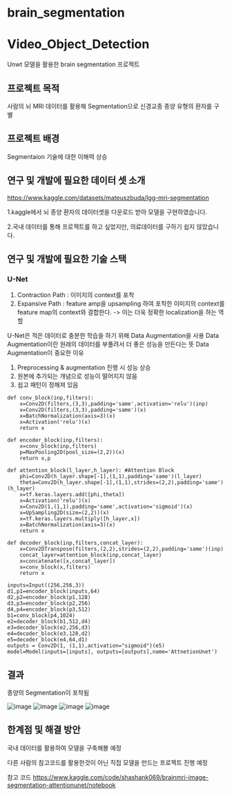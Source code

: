 # brain_segmentation

# Video_Object_Detection
Unwt 모델을 활용한 brain segmentation 프로젝트

## 프로젝트 목적
사람의 뇌 MRI 데이터를 활용해 Segmentation으로 신경교종 종양 유형의 환자를 구별

## 프로젝트 배경
Segmentaion 기술에 대한 이해력 상승

## 연구 및 개발에 필요한 데이터 셋 소개
https://www.kaggle.com/datasets/mateuszbuda/lgg-mri-segmentation

1.kaggle에서 뇌 종양 환자의 데이터셋을 다운로드 받아 모델을 구현하였습니다.

2.국내 데이터를 통해 프로젝트를 하고 싶었지만, 의료데이터를 구하기 쉽지 않았습니다.


## 연구 및 개발에 필요한 기술 스택
### U-Net
1. Contraction Path : 이미지의 context를 포착
2. Expansive Path : feature amp을 upsampling 하여 포착한 이미지의 context를 feature map의 context와 결합한다.
  -> 이는 더욱 정확한 localization을 하는 역할
  
U-Net은 적은 데이터로 충분한 학습을 하기 위해 Data Augmentation을 사용
Data Augmentation이란 원래의 데이터를 부풀려서 더 좋은 성능을 만든다는 뜻
Data Augmentation이 중요한 이유
1. Preprocessing & augmentation 진행 시 성능 상승
2. 원본에 추가되는 개념으로 성능이 떨어지지 않음
3. 쉽고 패턴이 정해져 있음

      
```Python3
def conv_block(inp,filters):
    x=Conv2D(filters,(3,3),padding='same',activation='relu')(inp)
    x=Conv2D(filters,(3,3),padding='same')(x)
    x=BatchNormalization(axis=3)(x)
    x=Activation('relu')(x)
    return x

def encoder_block(inp,filters):
    x=conv_block(inp,filters)
    p=MaxPooling2D(pool_size=(2,2))(x)
    return x,p

def attention_block(l_layer,h_layer): #Attention Block
    phi=Conv2D(h_layer.shape[-1],(1,1),padding='same')(l_layer)
    theta=Conv2D(h_layer.shape[-1],(1,1),strides=(2,2),padding='same')(h_layer)
    x=tf.keras.layers.add([phi,theta])
    x=Activation('relu')(x)
    x=Conv2D(1,(1,1),padding='same',activation='sigmoid')(x)
    x=UpSampling2D(size=(2,2))(x)
    x=tf.keras.layers.multiply([h_layer,x])
    x=BatchNormalization(axis=3)(x)
    return x
    
def decoder_block(inp,filters,concat_layer):
    x=Conv2DTranspose(filters,(2,2),strides=(2,2),padding='same')(inp)
    concat_layer=attention_block(inp,concat_layer)
    x=concatenate([x,concat_layer])
    x=conv_block(x,filters)
    return x
    
inputs=Input((256,256,3))
d1,p1=encoder_block(inputs,64)
d2,p2=encoder_block(p1,128)
d3,p3=encoder_block(p2,256)
d4,p4=encoder_block(p3,512)
b1=conv_block(p4,1024)
e2=decoder_block(b1,512,d4)
e3=decoder_block(e2,256,d3)
e4=decoder_block(e3,128,d2)
e5=decoder_block(e4,64,d1)
outputs = Conv2D(1, (1,1),activation="sigmoid")(e5)
model=Model(inputs=[inputs], outputs=[outputs],name='AttnetionUnet')

```


## 결과
종양의 Segmentation이 포착됨

![image](https://user-images.githubusercontent.com/97720878/188047307-bfaa863c-2745-46e2-acf5-6efd4ca613a3.png)
![image](https://user-images.githubusercontent.com/97720878/188047351-796cf6c1-b3a4-4284-86d7-c80b04c82dd0.png)
![image](https://user-images.githubusercontent.com/97720878/188047379-6113cacc-91bd-4ca8-8908-c38a0b190b02.png)
![image](https://user-images.githubusercontent.com/97720878/188047215-9b9f7652-0c07-40ff-9ac7-3ab79ceee21d.png)


## 한계점 및 해결 방안
국내 데이터를 활용하여 모델을 구축해볼 예정

다른 사람의 참고코드를 활용한것이 아닌 직접 모델을 만드는 프로젝트 진행 예정


참고 코드
https://www.kaggle.com/code/shashank069/brainmri-image-segmentation-attentionunet/notebook
